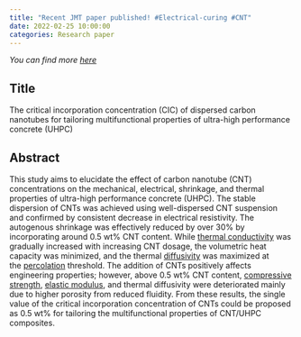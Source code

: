 ```yaml
---
title: "Recent JMT paper published! #Electrical-curing #CNT"
date: 2022-02-25 10:00:00
categories: Research paper
---
```


*You can find more [here](https://www.sciencedirect.com/science/article/pii/S2238785422002757?via%3Dihub)*

## Title
The critical incorporation concentration (CIC) of dispersed carbon nanotubes for tailoring multifunctional properties of ultra-high performance concrete (UHPC)
## Abstract
This study aims to elucidate the effect of carbon nanotube (CNT) concentrations on the mechanical, electrical, shrinkage, and thermal properties of ultra-high performance concrete (UHPC). The stable dispersion of CNTs was achieved using well-dispersed CNT suspension and confirmed by consistent decrease in electrical resistivity. The autogenous shrinkage was effectively reduced by over 30% by incorporating around 0.5 wt% CNT content. While [thermal conductivity](https://www.sciencedirect.com/topics/materials-science/thermal-conductivity "Learn more about thermal conductivity from ScienceDirect's AI-generated Topic Pages") was gradually increased with increasing CNT dosage, the volumetric heat capacity was minimized, and the thermal [diffusivity](https://www.sciencedirect.com/topics/materials-science/diffusivity "Learn more about diffusivity from ScienceDirect's AI-generated Topic Pages") was maximized at the [percolation](https://www.sciencedirect.com/topics/materials-science/percolation "Learn more about percolation from ScienceDirect's AI-generated Topic Pages") threshold. The addition of CNTs positively affects engineering properties; however, above 0.5 wt% CNT content, [compressive strength](https://www.sciencedirect.com/topics/materials-science/compressive-strength "Learn more about compressive strength from ScienceDirect's AI-generated Topic Pages"), [elastic modulus](https://www.sciencedirect.com/topics/materials-science/elastic-moduli "Learn more about elastic modulus from ScienceDirect's AI-generated Topic Pages"), and thermal diffusivity were deteriorated mainly due to higher porosity from reduced fluidity. From these results, the single value of the critical incorporation concentration of CNTs could be proposed as 0.5 wt% for tailoring the multifunctional properties of CNT/UHPC composites.